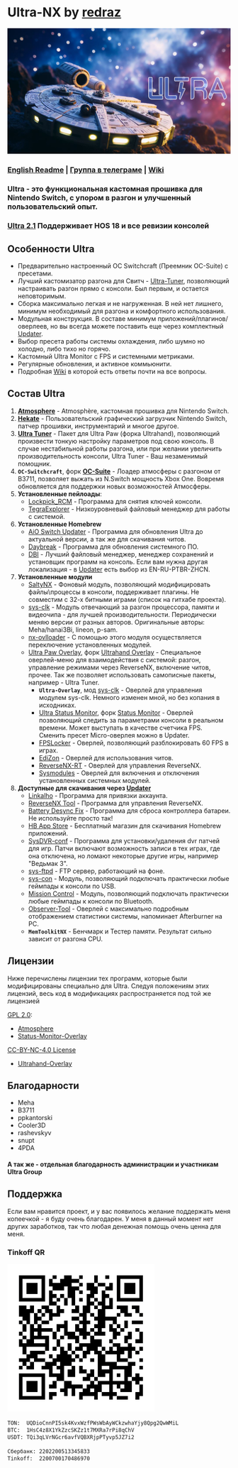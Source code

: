 # Ultra-NX by **[redraz](https://github.com/redraz)**

![](https://github.com/Ultra-NX/Ultra-Resources/raw/main/Ultra.png)

### [English Readme](README_ENG.md) | [Группа в телеграме](https://t.me/UltraNX) | [Wiki](https://github.com/Ultra-NX/Ultra/wiki)

### Ultra - это функциональная кастомная прошивка для Nintendo Switch, с упором в разгон и улучшенный пользовательский опыт.

### [Ultra 2.1](https://github.com/Ultra-NX/Ultra/releases/tag/2.1-R1) Поддерживает HOS 18 и все ревизии консолей

## Особенности Ultra

* Предварительно настроенный OC Switchcraft (Преемник OC-Suite) с пресетами.
* Лучший кастомизатор разгона для Свитч - [Ultra-Tuner](https://github.com/Ultra-NX/Ultra/wiki/Tuner-RU#Ultra-Tuner), позволяющий настраивать разгон прямо с консоли. Был первым, и остается неповторимым.
* Сборка максимально легкая и не нагруженная. В ней нет лишнего, минимум необходимый для разгона и комфортного использования.
* Модульная конструкция. В составе минимум приложений/плагинов/оверлеев, но вы всегда можете поставить еще через комплектный [Updater](https://github.com/Ultra-NX/Ultra/wiki/Tuner-RU#Updater).
* Выбор пресета работы системы охлаждения, либо шумно но холодно, либо тихо но горячо.
* Кастомный Ultra Monitor c FPS и системными метриками.
* Регулярные обновления, и активное коммьюнити.
* Подробная [Wiki](https://github.com/Ultra-NX/Ultra/wiki) в которой есть ответы почти на все вопросы.

## Состав Ultra

1. **[Atmosphere](https://github.com/Atmosphere-NX/Atmosphere)** - Atmosphère, кастомная прошивка для Nintendo Switch.
1. **[Hekate](https://github.com/CTCaer/hekate)** - Пользовательский графический загрузчик Nintendo Switch, патчер прошивки, инструментарий и многое другое.
1. **[Ultra Tuner](https://github.com/Ultra-NX/Ultra-Tuner)** - Пакет для Ultra Paw (форка Ultrahand), позволяющий произвести тонкую настройку параметров под свою консоль. В случае нестабильной работы разгона, или при желании увеличить производительность консоли, Ultra Tuner - Ваш незаменимый помощник.
1. **`OC-Switchcraft`**, форк **[OC-Suite](https://github.com/hanai3Bi/Switch-OC-Suite/)** - Лоадер атмосферы с разгоном от B3711, позволяет выжать из N.Switch мощность Xbox One. Вовремя обновляется для поддержки новых возможностей Атмосферы.
1. **Установленные пейлоады**:
   * [Lockpick_RCM](https://sigmapatches.su) - Программа для снятия ключей консоли.
   * [TegraExplorer](https://github.com/suchmememanyskill/TegraExplorer) - Низкоуровневый файловый менеджер для работы с системой.
1. **Установленные Homebrew**
   * [AiO Switch Updater](https://github.com/HamletDuFromage/aio-switch-updater) - Программа для обновления Ultra до актуальной версии, а так же для скачивания читов.
   * [Daybreak](https://codeberg.org/rashevskyv/kefir) - Программа для обновления системного ПО.
   * [DBI](https://github.com/rashevskyv/dbi) - Лучший файловый менеджер, менеджер сохранений и установщик программ на консоль. Если вам нужна другая локализация - в [Updater](https://github.com/Ultra-NX/Ultra/wiki/Tuner-RU#Updater) есть выбор из EN-RU-PTBR-ZHCN.
1. **Установленные модули**
   * [SaltyNX](https://github.com/masagrator/SaltyNX) - Фоновый модуль, позволяющий модифицировать файлы\процессы в консоли, поддерживает плагины. Не совместим с 32-х битными играми (список на гитхабе проекта).
   * [sys-clk](https://github.com/hanai3Bi/Switch-OC-Suite) - Модуль отвечающий за разгон процессора, памяти и видеочипа - для лучшей производительности. Периодически меняю версии от разных авторов. Оригинальные авторы: Meha/hanai3Bi, lineon, p-sam.
   * [nx-ovlloader](https://github.com/zdm65477730/nx-ovlloader/) - С помощью этого модуля осуществляется переключение установленных модулей.
   * [Ultra Paw Overlay](https://github.com/Ultra-NX/Ultra-Paw-Overlay), форк [Ultrahand Overlay](https://github.com/ppkantorski/Ultrahand-Overlay) - Специальное оверлей-меню для взаимодействия с системой: разгон, управление режимами через ReverseNX, включение читов, прочее. Так же позволяет использовать самописные пакеты, например - Ultra Tuner.
     - **`Ultra-Overlay`**, мод [sys-clk](https://github.com/hanai3Bi/Switch-OC-Suite) - Оверлей для управления модулем sys-clk. Немного изменен мной, но без копания в исходниках.
     - [Ultra Status Monitor](https://github.com/Ultra-NX/Ultra-Status-Monitor), форк [Status Monitor](https://github.com/hanai3Bi/Status-Monitor-Overlay) - Оверлей позволяющий следить за параметрами консоли в реальном времени. Может выступать в качестве счетчика FPS. Сменить пресет Micro-оверлея можно в Updater.
     - [FPSLocker](https://github.com/masagrator/FPSLocker) - Оверлей, позволяющий разблокировать 60 FPS в играх.
     - [EdiZon](https://github.com/proferabg/EdiZon-Overlay) - Оверлей для использования читов.
     - [ReverseNX-RT](https://github.com/masagrator/ReverseNX-RT) - Оверлей для управления ReverseNX.
     - [Sysmodules](https://github.com/WerWolv/ovl-sysmodules/) - Оверлей для включения и отключения установленных системных модулей.
1. **Доступные для скачивания через [Updater](https://github.com/Ultra-NX/Ultra/wiki/Tuner-RU#Updater)**
   * [Linkalho](https://github.com/rdmrocha/linkalho) - Программа для привязки аккаунта.
   * [ReverseNX Tool](https://github.com/masagrator/ReverseNX-Tool) - Программа для управления ReverseNX.
   * [Battery Desync Fix](https://github.com/CTCaer/battery_desync_fix_nx) - Программа для сброса контроллера батареи. Не используйте просто так!
   * [HB App Store](https://github.com/fortheusers/hb-appstore) - Бесплатный магазин для скачивания Homebrew приложений.
   * [SysDVR-conf](https://github.com/exelix11/SysDVR) - Программа для установки/удаления dvr патчей для игр. Патчи включают возможность записи в тех играх, где она отключена, но ломают некоторые другие игры, например "Ведьмак 3".
   * [sys-ftpd](https://github.com/tomvita/sys-ftpd-light) - FTP сервер, работающий на фоне.
   * [sys-con](https://github.com/cathery/sys-con) - Модуль, позволяющий подключать практически любые геймпады к консоли по USB.
   * [Mission Control](https://codeberg.org/rashevskyv/kefir) - Модуль, позволяющий подключать практически любые геймпады к консоли по Bluetooth.
   * [Observer-Tool](https://github.com/rkuchkarov/Observer-Tool) - Оверлей с максимально подробным отображением статистики системы, напоминает Afterburner на PC.
   * **`MemToolkitNX`** - Бенчмарк и Тестер памяти. Результат сильно зависит от разгона CPU.


## Лицензии

Ниже перечислены лицензии тех программ, которые были модифицированы специально для Ultra. Следуя положениям этих лицензий, весь код в модификациях распространяется под той же лицензией

[GPL 2.0](https://github.com/Atmosphere-NX/Atmosphere/blob/master/LICENSE): 
  * [Atmosphere](https://github.com/Atmosphere-NX/Atmosphere)
  * [Status-Monitor-Overlay](https://github.com/masagrator/Status-Monitor-Overlay)

[CC-BY-NC-4.0 License](https://github.com/ppkantorski/Ultrahand-Overlay/blob/main/LICENSE)
  * [Ultrahand-Overlay](https://github.com/ppkantorski/Ultrahand-Overlay)

## Благодарности 

* Meha
* B3711
* ppkantorski
* Cooler3D
* rashevskyv
* snupt
* 4PDA
#### А так же - отдельная благодарность администрации и участникам Ultra Group

## Поддержка

Если вам нравится проект, и у вас появилось желание поддержать меня копеечкой - я буду очень благодарен.
У меня в данный момент нет других заработков, так что любая денежная помощь очень ценна для меня.            

### Tinkoff QR
![](https://github.com/Ultra-NX/Ultra-Resources/raw/main/Tinkoff%20small.png)
```
TON:  UQDioCnnPI5sk4KvxWzfPWsWbAyWCkzwhaYjy8Qpg2QwWMiL
BTC:  1HsC4z8X1YkZzcSKZz1t7MXRa7rPi8qChV
USDT: TQi3qLVrNGcr6avfVQBXRjpPTyvp5JZ7i2

Сбербанк: 2202200513345833
Tinkoff:  2200700170486970
```